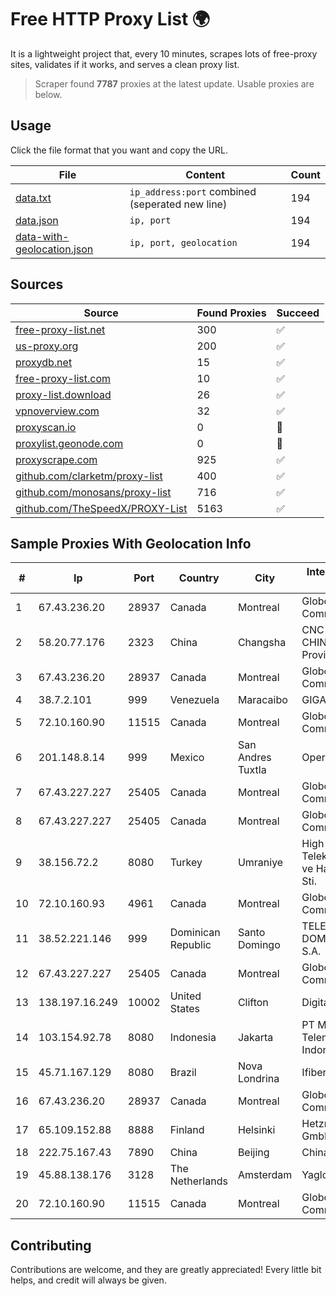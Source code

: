 
# Free HTTP Proxy List 🌍

It is a lightweight project that, every 10 minutes, scrapes lots of free-proxy sites, validates if it works, and serves a clean proxy list.


> Scraper found **7787** proxies at the latest update. Usable proxies are below.

## Usage

Click the file format that you want and copy the URL.


|File|Content|Count|
|----|-------|-----|
|[data.txt](https://raw.githubusercontent.com/themiralay/Proxy-List-World/master/data.txt)|`ip_address:port` combined (seperated new line)|194|
|[data.json](https://raw.githubusercontent.com/themiralay/Proxy-List-World/master/data.json)|`ip, port`|194|
|[data-with-geolocation.json](https://raw.githubusercontent.com/themiralay/Proxy-List-World/master/data-with-geolocation.json)|`ip, port, geolocation`|194|

## Sources

|Source|Found Proxies|Succeed|
|------|-------------|-------|
|[free-proxy-list.net](https://free-proxy-list.net)|300|✅|
|[us-proxy.org](https://www.us-proxy.org)|200|✅|
|[proxydb.net](http://proxydb.net)|15|✅|
|[free-proxy-list.com](https://free-proxy-list.com/?page=&port=&type%5B%5D=http&type%5B%5D=https&up_time=0&search=Search)|10|✅|
|[proxy-list.download](https://www.proxy-list.download/HTTP)|26|✅|
|[vpnoverview.com](https://vpnoverview.com/privacy/anonymous-browsing/free-proxy-servers)|32|✅|
|[proxyscan.io](https://www.proxyscan.io)|0|🚫|
|[proxylist.geonode.com](https://proxylist.geonode.com/api/proxy-list?limit=300&page=1&sort_by=lastChecked&sort_type=desc&protocols=http,https)|0|🚫|
|[proxyscrape.com](https://api.proxyscrape.com/v2/?request=displayproxies&protocol=http&timeout=10000&country=all&ssl=all&anonymity=all)|925|✅|
|[github.com/clarketm/proxy-list](https://raw.githubusercontent.com/clarketm/proxy-list/master/proxy-list-raw.txt)|400|✅|
|[github.com/monosans/proxy-list](https://raw.githubusercontent.com/monosans/proxy-list/main/proxies/http.txt)|716|✅|
|[github.com/TheSpeedX/PROXY-List](https://raw.githubusercontent.com/TheSpeedX/PROXY-List/master/http.txt)|5163|✅|


## Sample Proxies With Geolocation Info

|#|Ip|Port|Country|City|Internet Service Provider|
|-|--|----|-------|----|-------------------------|
|1|67.43.236.20|28937|Canada|Montreal|GloboTech Communications|
|2|58.20.77.176|2323|China|Changsha|CNC Group CHINA169 Hunan Province Network|
|3|67.43.236.20|28937|Canada|Montreal|GloboTech Communications|
|4|38.7.2.101|999|Venezuela|Maracaibo|GIGAPOP, C.A.|
|5|72.10.160.90|11515|Canada|Montreal|GloboTech Communications|
|6|201.148.8.14|999|Mexico|San Andres Tuxtla|Operbes|
|7|67.43.227.227|25405|Canada|Montreal|GloboTech Communications|
|8|67.43.227.227|25405|Canada|Montreal|GloboTech Communications|
|9|38.156.72.2|8080|Turkey|Umraniye|High Speed Telekomunikasyon ve Hab. Hiz. Ltd. Sti.|
|10|72.10.160.93|4961|Canada|Montreal|GloboTech Communications|
|11|38.52.221.146|999|Dominican Republic|Santo Domingo|TELECABLE DOMINICANO, S.A.|
|12|67.43.227.227|25405|Canada|Montreal|GloboTech Communications|
|13|138.197.16.249|10002|United States|Clifton|DigitalOcean, LLC|
|14|103.154.92.78|8080|Indonesia|Jakarta|PT Mora Telematika Indonesia|
|15|45.71.167.129|8080|Brazil|Nova Londrina|Ifiber Telecom|
|16|67.43.236.20|28937|Canada|Montreal|GloboTech Communications|
|17|65.109.152.88|8888|Finland|Helsinki|Hetzner Online GmbH|
|18|222.75.167.43|7890|China|Beijing|Chinanet|
|19|45.88.138.176|3128|The Netherlands|Amsterdam|Yaglom Labs Ltd|
|20|72.10.160.90|11515|Canada|Montreal|GloboTech Communications|



## Contributing

Contributions are welcome, and they are greatly appreciated! Every
little bit helps, and credit will always be given.

